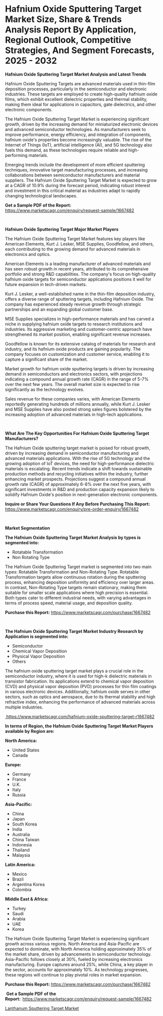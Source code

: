 <p><h1>Hafnium Oxide Sputtering Target Market Size, Share & Trends Analysis Report By Application, Regional Outlook, Competitive Strategies, And Segment Forecasts, 2025 - 2032</h1></p><p><strong>Hafnium Oxide Sputtering Target Market Analysis and Latest Trends</strong></p>
<p><p>Hafnium Oxide Sputtering Targets are advanced materials used in thin-film deposition processes, particularly in the semiconductor and electronic industries. These targets are employed to create high-quality hafnium oxide films, which exhibit excellent dielectric properties and thermal stability, making them ideal for applications in capacitors, gate dielectrics, and other electronic components.</p><p>The Hafnium Oxide Sputtering Target Market is experiencing significant growth, driven by the increasing demand for miniaturized electronic devices and advanced semiconductor technologies. As manufacturers seek to improve performance, energy efficiency, and integration of components, hafnium oxide's properties become increasingly valuable. The rise of the Internet of Things (IoT), artificial intelligence (AI), and 5G technology also fuels this demand, as these technologies require reliable and high-performing materials.</p><p>Emerging trends include the development of more efficient sputtering techniques, innovative target manufacturing processes, and increasing collaborations between semiconductor manufacturers and material suppliers. The Hafnium Oxide Sputtering Target Market is expected to grow at a CAGR of 10.9% during the forecast period, indicating robust interest and investment in this critical material as industries adapt to rapidly changing technological landscapes.</p></p>
<p><strong>Get a Sample PDF of the Report:&nbsp;</strong> <a href="https://www.marketscagr.com/enquiry/request-sample/1667482?utm_campaign=3018&utm_medium=2&utm_source=Github&utm_content=ia&utm_term=08032025&utm_id=hafnium-oxide-sputtering-target">https://www.marketscagr.com/enquiry/request-sample/1667482</a></p>
<p>&nbsp;</p>
<p><strong>Hafnium Oxide Sputtering Target Major Market Players</strong></p>
<p><p>The Hafnium Oxide Sputtering Target Market features key players like American Elements, Kurt J. Lesker, MSE Supplies, Goodfellow, and others, each contributing to the growing demand for advanced materials in electronics and optics.</p><p>American Elements is a leading manufacturer of advanced materials and has seen robust growth in recent years, attributed to its comprehensive portfolio and strong R&D capabilities. The company's focus on high-quality hafnium oxide targets for semiconductor applications positions it well for future expansion in tech-driven markets.</p><p>Kurt J. Lesker, a well-established name in the thin-film deposition industry, offers a diverse range of sputtering targets, including Hafnium Oxide. The company has experienced steady revenue growth through strategic partnerships and an expanding global customer base. </p><p>MSE Supplies specializes in high-performance materials and has carved a niche in supplying hafnium oxide targets to research institutions and industries. Its aggressive marketing and customer-centric approach have strengthened its market position, enabling significant revenue increases.</p><p>Goodfellow is known for its extensive catalog of materials for research and industry, and its hafnium oxide products are gaining popularity. The company focuses on customization and customer service, enabling it to capture a significant share of the market.</p><p>Market growth for hafnium oxide sputtering targets is driven by increasing demand in semiconductors and electronics sectors, with projections indicating a compound annual growth rate (CAGR) in the range of 5-7% over the next few years. The overall market size is expected to rise significantly as the technology evolves.</p><p>Sales revenue for these companies varies, with American Elements reportedly generating hundreds of millions annually, while Kurt J. Lesker and MSE Supplies have also posted strong sales figures bolstered by the increasing adoption of advanced materials in high-tech applications.</p></p>
<p>&nbsp;</p>
<p><strong>What Are The Key Opportunities For Hafnium Oxide Sputtering Target Manufacturers?</strong></p>
<p><p>The Hafnium Oxide sputtering target market is poised for robust growth, driven by increasing demand in semiconductor manufacturing and advanced materials applications. With the rise of 5G technology and the growing adoption of IoT devices, the need for high-performance dielectric materials is escalating. Recent trends indicate a shift towards sustainable production methods and recycling initiatives within the industry, further enhancing market prospects. Projections suggest a compound annual growth rate (CAGR) of approximately 6-8% over the next five years, with significant investments in R&D and production capacity expansion likely to solidify Hafnium Oxide's position in next-generation electronic components.</p></p>
<p><strong>Inquire or Share Your Questions If Any Before Purchasing This Report:</strong> <a href="https://www.marketscagr.com/enquiry/pre-order-enquiry/1667482?utm_campaign=3018&utm_medium=2&utm_source=Github&utm_content=ia&utm_term=08032025&utm_id=hafnium-oxide-sputtering-target">https://www.marketscagr.com/enquiry/pre-order-enquiry/1667482</a></p>
<p>&nbsp;</p>
<p><strong>Market Segmentation</strong></p>
<p><strong>The Hafnium Oxide Sputtering Target Market Analysis by types is segmented into:</strong></p>
<p><ul><li>Rotatable Transformation</li><li>Non Rotating Type</li></ul></p>
<p><p>The Hafnium Oxide Sputtering Target market is segmented into two main types: Rotatable Transformation and Non-Rotating Type. Rotatable Transformation targets allow continuous rotation during the sputtering process, enhancing deposition uniformity and efficiency over larger areas. In contrast, Non-Rotating Type targets remain stationary, making them suitable for smaller scale applications where high precision is essential. Both types cater to different industrial needs, with varying advantages in terms of process speed, material usage, and deposition quality.</p></p>
<p><strong>Purchase this Report:&nbsp;</strong><a href="https://www.marketscagr.com/purchase/1667482?utm_campaign=3018&utm_medium=2&utm_source=Github&utm_content=ia&utm_term=08032025&utm_id=hafnium-oxide-sputtering-target">https://www.marketscagr.com/purchase/1667482</a></p>
<p>&nbsp;</p>
<p><strong>The Hafnium Oxide Sputtering Target Market Industry Research by Application is segmented into:</strong></p>
<p><ul><li>Semiconductor</li><li>Chemical Vapor Deposition</li><li>Physical Vapor Deposition</li><li>Others</li></ul></p>
<p><p>The hafnium oxide sputtering target market plays a crucial role in the semiconductor industry, where it is used for high-k dielectric materials in transistor fabrication. Its applications extend to chemical vapor deposition (CVD) and physical vapor deposition (PVD) processes for thin film coatings in various electronic devices. Additionally, hafnium oxide serves in other sectors, such as optics and aerospace, due to its thermal stability and high refractive index, enhancing the performance of advanced materials across multiple industries.</p></p>
<p><a href="https://www.marketscagr.com/hafnium-oxide-sputtering-target-r1667482?utm_campaign=3018&utm_medium=2&utm_source=Github&utm_content=ia&utm_term=08032025&utm_id=hafnium-oxide-sputtering-target">&nbsp;https://www.marketscagr.com/hafnium-oxide-sputtering-target-r1667482</a></p>
<p><strong>In terms of Region, the Hafnium Oxide Sputtering Target Market Players available by Region are:</strong></p>
<p>
    <p> <strong> North America: </strong>
        <ul>
            <li>United States</li>
            <li>Canada</li>
        </ul>
        </p> 
    <p> <strong> Europe: </strong>
        <ul>
            <li>Germany</li>
            <li>France</li>
            <li>U.K.</li>
            <li>Italy</li>
            <li>Russia</li>
        </ul>
        </p> 
    <p> <strong> Asia-Pacific: </strong>
        <ul>
            <li>China</li>
            <li>Japan</li>
            <li>South Korea</li>
            <li>India</li>
            <li>Australia</li>
            <li>China Taiwan</li>
            <li>Indonesia</li>
            <li>Thailand</li>
            <li>Malaysia</li>
        </ul>
        </p> 
    <p> <strong> Latin America: </strong>
        <ul>
            <li>Mexico</li>
            <li>Brazil</li>
            <li>Argentina Korea</li>
            <li>Colombia</li>
        </ul>
        </p> 
    <p> <strong> Middle East & Africa: </strong>
        <ul>
            <li>Turkey</li>
            <li>Saudi</li>
            <li>Arabia</li>
            <li>UAE</li>
            <li>Korea</li>
        </ul>
    </p>
    </p>
<p><p>The Hafnium Oxide Sputtering Target Market is experiencing significant growth across various regions. North America and Asia-Pacific are expected to dominate, with North America holding approximately 35% of the market share, driven by advancements in semiconductor technology. Asia-Pacific follows closely at 30%, fueled by increasing electronics manufacturing. Europe captures around 25%, while China, a key player in the sector, accounts for approximately 10%. As technology progresses, these regions will continue to play pivotal roles in market expansion.</p></p>
<p><strong>Purchase this Report: </strong><a href="https://www.marketscagr.com/purchase/1667482?utm_campaign=3018&utm_medium=2&utm_source=Github&utm_content=ia&utm_term=08032025&utm_id=hafnium-oxide-sputtering-target">https://www.marketscagr.com/purchase/1667482</a></p>
<p>&nbsp;<strong>Get a Sample PDF of the Report:&nbsp;&nbsp;</strong><a href="https://www.marketscagr.com/enquiry/request-sample/1667482?utm_campaign=3018&utm_medium=2&utm_source=Github&utm_content=ia&utm_term=08032025&utm_id=hafnium-oxide-sputtering-target">https://www.marketscagr.com/enquiry/request-sample/1667482</a></p>
<p><strong></strong></p>
<p><p><a href="https://github.com/rianttegang/Market-Research-Report-List-1/blob/main/lanthanum-sputtering-target-market.md?utm_campaign=3018&utm_medium=2&utm_source=Github&utm_content=ia&utm_term=08032025&utm_id=hafnium-oxide-sputtering-target">Lanthanum Sputtering Target Market</a></p></p>